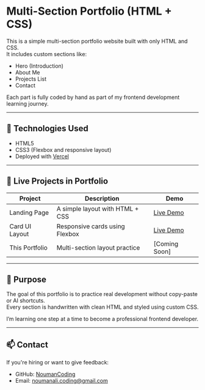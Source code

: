 # Multi-Section Portfolio (HTML + CSS)

This is a simple multi-section portfolio website built with only HTML and CSS.  
It includes custom sections like:

- Hero (Introduction)
- About Me
- Projects List
- Contact

Each part is fully coded by hand as part of my frontend development learning journey.

---

## 🔧 Technologies Used

- HTML5
- CSS3 (Flexbox and responsive layout)
- Deployed with [Vercel](https://vercel.com)

---

## 📁 Live Projects in Portfolio

| Project | Description | Demo |
|--------|-------------|------|
| Landing Page | A simple layout with HTML + CSS | [Live Demo](https://landing-page-noumancoding.vercel.app) |
| Card UI Layout | Responsive cards using Flexbox | [Live Demo](https://card-ui-html-css.vercel.app) |
| This Portfolio | Multi-section layout practice | [Coming Soon] |

---

## 🎯 Purpose

The goal of this portfolio is to practice real development without copy-paste or AI shortcuts.  
Every section is handwritten with clean HTML and styled using custom CSS.

I’m learning one step at a time to become a professional frontend developer.

---

## 📫 Contact

If you're hiring or want to give feedback:

- GitHub: [NoumanCoding](https://github.com/NoumanCoding)  
- Email: noumanali.coding@gmail.com
